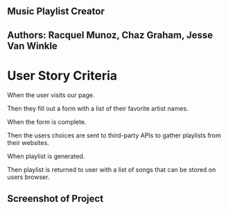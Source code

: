 ## Music Playlist Creator

## Authors: Racquel Munoz, Chaz Graham, Jesse Van Winkle

# User Story Criteria
When the user visits our page.

Then they fill out a form with a list of their favorite artist names.

When the form is complete.

Then the users choices are sent to third-party APIs to gather playlists from their websites.

When playlist is generated.

Then playlist is returned to user with a list of songs that can be stored on users browser.




## Screenshot of Project